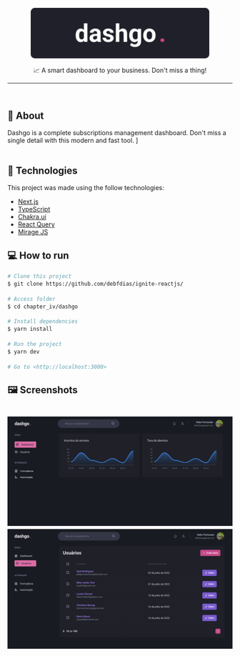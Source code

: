 
</h1>

<p align="center">
   <img src="./.github/logo.svg" alt="dashgo" width="400"/>
</p>

<p align="center">
 📈 A smart dashboard to your business. Don't miss a thing!
  <br>
</p>

---

<br>

## :dart: About ##
Dashgo is a complete subscriptions management dashboard. Don't miss a single detail with this modern and fast tool. ] 
<br>
<br>

## :rocket: Technologies ##

This project was made using the follow technologies:

* [Next.js](https://nextjs.org/)
* [TypeScript](https://www.typescriptlang.org/)    
* [Chakra.ui](https://chakra-ui.com/)
* [React Query](https://react-query-v3.tanstack.com/)
* [Mirage JS](https://miragejs.com/)

## :computer: How to run ##
```bash
# Clone this project
$ git clone https://github.com/debfdias/ignite-reactjs/

# Access folder 
$ cd chapter_iv/dashgo

# Install dependencies
$ yarn install

# Run the project
$ yarn dev

# Go to <http://localhost:3000>
```

## :framed_picture: Screenshots ##

<h1 align="center">
    <img alt = "Screen1" src = "./.github/screen1.png" width = "700px" />
    <img alt = "Screen2" src = "./.github/screen2.png" width = "700px" />
</h1>




